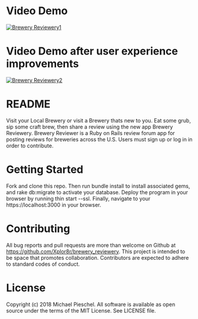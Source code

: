 # Video Demo
[![Brewery Reviewery1](https://img.youtube.com/vi/rq77gj87T0w/hqdefault.jpg)](https://youtu.be/rq77gj87T0w)
# Video Demo after user experience improvements
[![Brewery Reviewery2](https://img.youtube.com/vi/TDN1bEu64zk/hqdefault.jpg)](https://youtu.be/TDN1bEu64zk)

# README
Visit your Local Brewery or visit a Brewery thats new to you. Eat some grub, sip some craft brew, then share a review using the new app Brewery Reviewery. Brewery Reviewer is a Ruby on Rails review forum app for posting reviews for breweries across the U.S. Users must sign up or log in in order to contribute.

# Getting Started
Fork and clone this repo. Then run bundle install to install associated gems, and rake db:migrate to activate your database. Deploy the program in your browser by running thin start --ssl. Finally, navigate to your https://localhost:3000 in your browser.

# Contributing
All bug reports and pull requests are more than welcome on Github at https://github.com/Xplor8r/brewery_reviewery. This project is intended to be space that promotes collaboration. Contributors are expected to adhere to standard codes of conduct.

# License
Copyright (c) 2018 Michael Pieschel. All software is available as open source under the terms of the MIT License. See LICENSE file.
